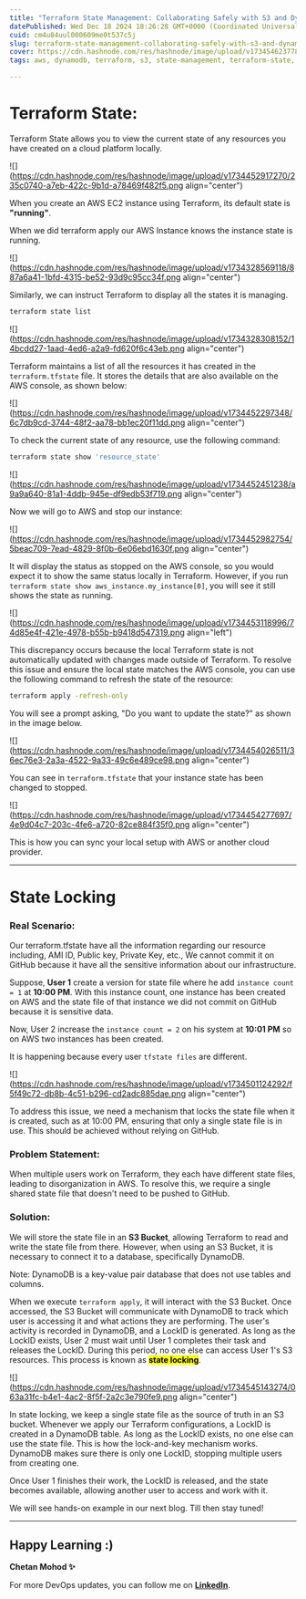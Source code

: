 ```yaml
---
title: "Terraform State Management: Collaborating Safely with S3 and DynamoDB"
datePublished: Wed Dec 18 2024 18:26:28 GMT+0000 (Coordinated Universal Time)
cuid: cm4u84uul000609me0t537c5j
slug: terraform-state-management-collaborating-safely-with-s3-and-dynamodb
cover: https://cdn.hashnode.com/res/hashnode/image/upload/v1734546237780/eba0e9e6-4f80-4691-a77e-cab84c5409cd.png
tags: aws, dynamodb, terraform, s3, state-management, terraform-state, tfstate, s3-bucket, terraformstatefile, state-locking

---
```


# Terraform State:

Terraform State allows you to view the current state of any resources you have created on a cloud platform locally.

![](https://cdn.hashnode.com/res/hashnode/image/upload/v1734452917270/235c0740-a7eb-422c-9b1d-a78469f482f5.png align="center")

When you create an AWS EC2 instance using Terraform, its default state is **"running"**.

When we did terraform apply our AWS Instance knows the instance state is running.

![](https://cdn.hashnode.com/res/hashnode/image/upload/v1734328569118/887a6a41-1bfd-4315-be52-93d9c95cc34f.png align="center")

Similarly, we can instruct Terraform to display all the states it is managing.

```bash
terraform state list
```

![](https://cdn.hashnode.com/res/hashnode/image/upload/v1734328308152/14bcdd27-1aad-4ed6-a2a9-fd620f6c43eb.png align="center")

Terraform maintains a list of all the resources it has created in the `terraform.tfstate` file. It stores the details that are also available on the AWS console, as shown below:

![](https://cdn.hashnode.com/res/hashnode/image/upload/v1734452297348/6c7db9cd-3744-48f2-aa78-bb1ec20f11dd.png align="center")

To check the current state of any resource, use the following command:

```bash
terraform state show 'resource_state'
```

![](https://cdn.hashnode.com/res/hashnode/image/upload/v1734452451238/a9a9a640-81a1-4ddb-945e-df9edb53f719.png align="center")

Now we will go to AWS and stop our instance:

![](https://cdn.hashnode.com/res/hashnode/image/upload/v1734452982754/5beac709-7ead-4829-8f0b-6e06ebd1630f.png align="center")

It will display the status as stopped on the AWS console, so you would expect it to show the same status locally in Terraform. However, if you run `terraform state show aws_instance.my_instance[0]`, you will see it still shows the state as running.

![](https://cdn.hashnode.com/res/hashnode/image/upload/v1734453118996/74d85e4f-421e-4978-b55b-b9418d547319.png align="left")

This discrepancy occurs because the local Terraform state is not automatically updated with changes made outside of Terraform. To resolve this issue and ensure the local state matches the AWS console, you can use the following command to refresh the state of the resource:

```bash
terraform apply -refresh-only
```

You will see a prompt asking, "Do you want to update the state?" as shown in the image below.

![](https://cdn.hashnode.com/res/hashnode/image/upload/v1734454026511/36ec76e3-2a3a-4522-9a33-49c6e489ce98.png align="center")

You can see in `terraform.tfstate` that your instance state has been changed to stopped.

![](https://cdn.hashnode.com/res/hashnode/image/upload/v1734454277697/4e9d04c7-203c-4fe6-a720-82ce884f35f0.png align="center")

This is how you can sync your local setup with AWS or another cloud provider.

---

# State Locking

### Real Scenario:

Our terraform.tfstate have all the information regarding our resource including, AMI ID, Public key, Private Key, etc., We cannot commit it on GitHub because it have all the sensitive information about our infrastructure.

Suppose, **User 1** create a version for state file where he add `instance count = 1` at **10:00 PM**. With this instance count, one instance has been created on AWS and the state file of that instance we did not commit on GitHub because it is sensitive data.

Now, User 2 increase the `instance count = 2` on his system at **10:01 PM** so on AWS two instances has been created.

It is happening because every user `tfstate files` are different.

![](https://cdn.hashnode.com/res/hashnode/image/upload/v1734501124292/f5f49c72-db8b-4c51-b296-cd2adc885dae.png align="center")

To address this issue, we need a mechanism that locks the state file when it is created, such as at 10:00 PM, ensuring that only a single state file is in use. This should be achieved without relying on GitHub.

### **Problem Statement:**

When multiple users work on Terraform, they each have different state files, leading to disorganization in AWS. To resolve this, we require a single shared state file that doesn't need to be pushed to GitHub.

### **Solution:**

We will store the state file in an **S3 Bucket**, allowing Terraform to read and write the state file from there. However, when using an S3 Bucket, it is necessary to connect it to a database, specifically DynamoDB.

Note: DynamoDB is a key-value pair database that does not use tables and columns.

When we execute `terraform apply`, it will interact with the S3 Bucket. Once accessed, the S3 Bucket will communicate with DynamoDB to track which user is accessing it and what actions they are performing. The user's activity is recorded in DynamoDB, and a LockID is generated. As long as the LockID exists, User 2 must wait until User 1 completes their task and releases the LockID. During this period, no one else can access User 1's S3 resources. This process is known as **<mark>state locking</mark>**.

![](https://cdn.hashnode.com/res/hashnode/image/upload/v1734545143274/063a31fc-b4e1-4ac2-8f5f-2a2c3e790fe9.png align="center")

In state locking, we keep a single state file as the source of truth in an S3 bucket. Whenever we apply our Terraform configurations, a LockID is created in a DynamoDB table. As long as the LockID exists, no one else can use the state file. This is how the lock-and-key mechanism works. DynamoDB makes sure there is only one LockID, stopping multiple users from creating one.

Once User 1 finishes their work, the LockID is released, and the state becomes available, allowing another user to access and work with it.

We will see hands-on example in our next blog. Till then stay tuned!

---

## **Happy Learning :)**

**Chetan Mohod ✨**

For more DevOps updates, you can follow me on [**LinkedIn**](https://www.linkedin.com/in/chetanmohod/).